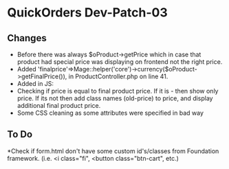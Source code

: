 QuickOrders Dev-Patch-03
=============
Changes
-------------
* Before there was always $oProduct->getPrice which in case that product had special price was displaying on frontend not the right price.
* Added 'finalprice'=>Mage::helper('core')->currency($oProduct->getFinalPrice()), in ProductController.php on line 41. 
* Added in JS:
* Checking if price is equal to final product price. If it is - then show only price. If its not then add class names (old-price) to price, and display additional final product price. 
* Some CSS cleaning as some attributes were specified in bad way

To Do
---------
*Check if form.html don't have some custom id's/classes from Foundation framework. (i.e. <i class="fi", <button class="btn-cart", etc.) 

